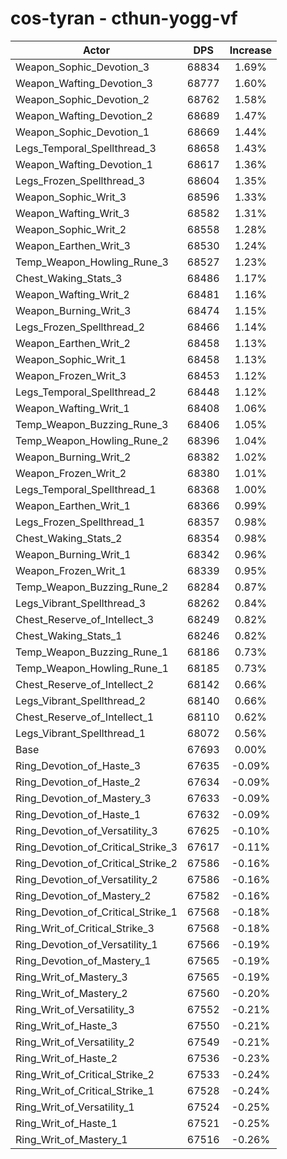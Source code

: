 # cos-tyran - cthun-yogg-vf
| Actor | DPS | Increase |
|---|:---:|:---:|
|Weapon_Sophic_Devotion_3|68834|1.69%|
|Weapon_Wafting_Devotion_3|68777|1.60%|
|Weapon_Sophic_Devotion_2|68762|1.58%|
|Weapon_Wafting_Devotion_2|68689|1.47%|
|Weapon_Sophic_Devotion_1|68669|1.44%|
|Legs_Temporal_Spellthread_3|68658|1.43%|
|Weapon_Wafting_Devotion_1|68617|1.36%|
|Legs_Frozen_Spellthread_3|68604|1.35%|
|Weapon_Sophic_Writ_3|68596|1.33%|
|Weapon_Wafting_Writ_3|68582|1.31%|
|Weapon_Sophic_Writ_2|68558|1.28%|
|Weapon_Earthen_Writ_3|68530|1.24%|
|Temp_Weapon_Howling_Rune_3|68527|1.23%|
|Chest_Waking_Stats_3|68486|1.17%|
|Weapon_Wafting_Writ_2|68481|1.16%|
|Weapon_Burning_Writ_3|68474|1.15%|
|Legs_Frozen_Spellthread_2|68466|1.14%|
|Weapon_Earthen_Writ_2|68458|1.13%|
|Weapon_Sophic_Writ_1|68458|1.13%|
|Weapon_Frozen_Writ_3|68453|1.12%|
|Legs_Temporal_Spellthread_2|68448|1.12%|
|Weapon_Wafting_Writ_1|68408|1.06%|
|Temp_Weapon_Buzzing_Rune_3|68406|1.05%|
|Temp_Weapon_Howling_Rune_2|68396|1.04%|
|Weapon_Burning_Writ_2|68382|1.02%|
|Weapon_Frozen_Writ_2|68380|1.01%|
|Legs_Temporal_Spellthread_1|68368|1.00%|
|Weapon_Earthen_Writ_1|68366|0.99%|
|Legs_Frozen_Spellthread_1|68357|0.98%|
|Chest_Waking_Stats_2|68354|0.98%|
|Weapon_Burning_Writ_1|68342|0.96%|
|Weapon_Frozen_Writ_1|68339|0.95%|
|Temp_Weapon_Buzzing_Rune_2|68284|0.87%|
|Legs_Vibrant_Spellthread_3|68262|0.84%|
|Chest_Reserve_of_Intellect_3|68249|0.82%|
|Chest_Waking_Stats_1|68246|0.82%|
|Temp_Weapon_Buzzing_Rune_1|68186|0.73%|
|Temp_Weapon_Howling_Rune_1|68185|0.73%|
|Chest_Reserve_of_Intellect_2|68142|0.66%|
|Legs_Vibrant_Spellthread_2|68140|0.66%|
|Chest_Reserve_of_Intellect_1|68110|0.62%|
|Legs_Vibrant_Spellthread_1|68072|0.56%|
|Base|67693|0.00%|
|Ring_Devotion_of_Haste_3|67635|-0.09%|
|Ring_Devotion_of_Haste_2|67634|-0.09%|
|Ring_Devotion_of_Mastery_3|67633|-0.09%|
|Ring_Devotion_of_Haste_1|67632|-0.09%|
|Ring_Devotion_of_Versatility_3|67625|-0.10%|
|Ring_Devotion_of_Critical_Strike_3|67617|-0.11%|
|Ring_Devotion_of_Critical_Strike_2|67586|-0.16%|
|Ring_Devotion_of_Versatility_2|67586|-0.16%|
|Ring_Devotion_of_Mastery_2|67582|-0.16%|
|Ring_Devotion_of_Critical_Strike_1|67568|-0.18%|
|Ring_Writ_of_Critical_Strike_3|67568|-0.18%|
|Ring_Devotion_of_Versatility_1|67566|-0.19%|
|Ring_Devotion_of_Mastery_1|67565|-0.19%|
|Ring_Writ_of_Mastery_3|67565|-0.19%|
|Ring_Writ_of_Mastery_2|67560|-0.20%|
|Ring_Writ_of_Versatility_3|67552|-0.21%|
|Ring_Writ_of_Haste_3|67550|-0.21%|
|Ring_Writ_of_Versatility_2|67549|-0.21%|
|Ring_Writ_of_Haste_2|67536|-0.23%|
|Ring_Writ_of_Critical_Strike_2|67533|-0.24%|
|Ring_Writ_of_Critical_Strike_1|67528|-0.24%|
|Ring_Writ_of_Versatility_1|67524|-0.25%|
|Ring_Writ_of_Haste_1|67521|-0.25%|
|Ring_Writ_of_Mastery_1|67516|-0.26%|
